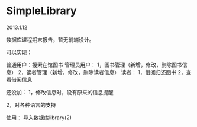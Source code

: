 SimpleLibrary
==============

2013.1.12

数据库课程期末报告，暂无前端设计。

可以实现：

普通用户：搜索在馆图书
管理员用户：
1，图书管理（新增，修改，删除图书信息）
2，读者管理（新增，修改，删除读者信息）
读者：
1，借阅归还图书
2，查看借阅信息

还没加：
1，修改信息时，没有原来的信息提醒

2，对各种语言的支持

使用：
导入数据库library(2)
